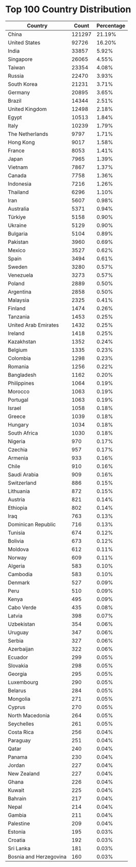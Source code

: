 # Top 100 Country Distribution
| Country | Count | Percentage |
|----|----|----|
| China | 121297 | 21.19% |
| United States | 92726 | 16.20% |
| India | 33857 | 5.92% |
| Singapore | 26065 | 4.55% |
| Taiwan | 23354 | 4.08% |
| Russia | 22470 | 3.93% |
| South Korea | 21231 | 3.71% |
| Germany | 20895 | 3.65% |
| Brazil | 14344 | 2.51% |
| United Kingdom | 12498 | 2.18% |
| Egypt | 10513 | 1.84% |
| Italy | 10239 | 1.79% |
| The Netherlands | 9797 | 1.71% |
| Hong Kong | 9017 | 1.58% |
| France | 8053 | 1.41% |
| Japan | 7965 | 1.39% |
| Vietnam | 7867 | 1.37% |
| Canada | 7758 | 1.36% |
| Indonesia | 7216 | 1.26% |
| Thailand | 6296 | 1.10% |
| Iran | 5607 | 0.98% |
| Australia | 5371 | 0.94% |
| Türkiye | 5158 | 0.90% |
| Ukraine | 5129 | 0.90% |
| Bulgaria | 5104 | 0.89% |
| Pakistan | 3960 | 0.69% |
| Mexico | 3527 | 0.62% |
| Spain | 3494 | 0.61% |
| Sweden | 3280 | 0.57% |
| Venezuela | 3273 | 0.57% |
| Poland | 2889 | 0.50% |
| Argentina | 2858 | 0.50% |
| Malaysia | 2325 | 0.41% |
| Finland | 1474 | 0.26% |
| Tanzania | 1453 | 0.25% |
| United Arab Emirates | 1432 | 0.25% |
| Ireland | 1418 | 0.25% |
| Kazakhstan | 1352 | 0.24% |
| Belgium | 1335 | 0.23% |
| Colombia | 1298 | 0.23% |
| Romania | 1256 | 0.22% |
| Bangladesh | 1162 | 0.20% |
| Philippines | 1064 | 0.19% |
| Morocco | 1063 | 0.19% |
| Portugal | 1063 | 0.19% |
| Israel | 1058 | 0.18% |
| Greece | 1039 | 0.18% |
| Hungary | 1034 | 0.18% |
| South Africa | 1030 | 0.18% |
| Nigeria | 970 | 0.17% |
| Czechia | 957 | 0.17% |
| Armenia | 933 | 0.16% |
| Chile | 910 | 0.16% |
| Saudi Arabia | 909 | 0.16% |
| Switzerland | 886 | 0.15% |
| Lithuania | 872 | 0.15% |
| Austria | 821 | 0.14% |
| Ethiopia | 802 | 0.14% |
| Iraq | 763 | 0.13% |
| Dominican Republic | 716 | 0.13% |
| Tunisia | 674 | 0.12% |
| Bolivia | 673 | 0.12% |
| Moldova | 612 | 0.11% |
| Norway | 609 | 0.11% |
| Algeria | 583 | 0.10% |
| Cambodia | 583 | 0.10% |
| Denmark | 527 | 0.09% |
| Peru | 510 | 0.09% |
| Kenya | 495 | 0.09% |
| Cabo Verde | 435 | 0.08% |
| Latvia | 398 | 0.07% |
| Uzbekistan | 354 | 0.06% |
| Uruguay | 347 | 0.06% |
| Serbia | 327 | 0.06% |
| Azerbaijan | 322 | 0.06% |
| Ecuador | 299 | 0.05% |
| Slovakia | 298 | 0.05% |
| Georgia | 295 | 0.05% |
| Luxembourg | 290 | 0.05% |
| Belarus | 284 | 0.05% |
| Mongolia | 271 | 0.05% |
| Cyprus | 270 | 0.05% |
| North Macedonia | 264 | 0.05% |
| Seychelles | 261 | 0.05% |
| Costa Rica | 256 | 0.04% |
| Paraguay | 251 | 0.04% |
| Qatar | 240 | 0.04% |
| Panama | 230 | 0.04% |
| Jordan | 227 | 0.04% |
| New Zealand | 227 | 0.04% |
| Ghana | 226 | 0.04% |
| Kuwait | 225 | 0.04% |
| Bahrain | 217 | 0.04% |
| Nepal | 214 | 0.04% |
| Gambia | 211 | 0.04% |
| Palestine | 209 | 0.04% |
| Estonia | 195 | 0.03% |
| Croatia | 192 | 0.03% |
| Sri Lanka | 181 | 0.03% |
| Bosnia and Herzegovina | 160 | 0.03% |
